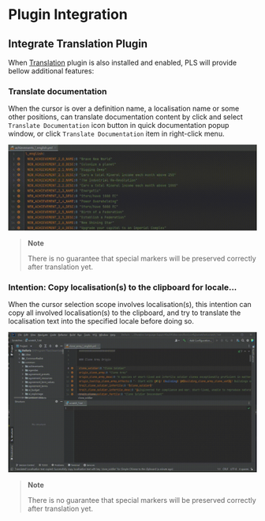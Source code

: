 # Plugin Integration

## Integrate **Translation** Plugin

When [Translation](https://github.com/YiiGuxing/TranslationPlugin) plugin is also installed and enabled,
PLS will provide bellow additional features:

### Translate documentation

When the cursor is over a definition name, a localisation name or some other positions,
can translate documentation content by click and select `Translate Documentation` icon button in quick documentation popup window,
or click `Translate Documentation` item in right-click menu.

![](../assets/images/plugin-integration/translate_documentation.gif)

> **Note**
> 
> There is no guarantee that special markers will be preserved correctly after translation yet.

### Intention: Copy localisation(s) to the clipboard for locale...

When the cursor selection scope involves localisation(s),
this intention can copy all involved localisation(s) to the clipboard,
and try to translate the localisation text into the specified locale before doing so.

![](../assets/images/plugin-integration/intention_copy_loc_for_locale.gif)

> **Note**
> 
> There is no guarantee that special markers will be preserved correctly after translation yet.